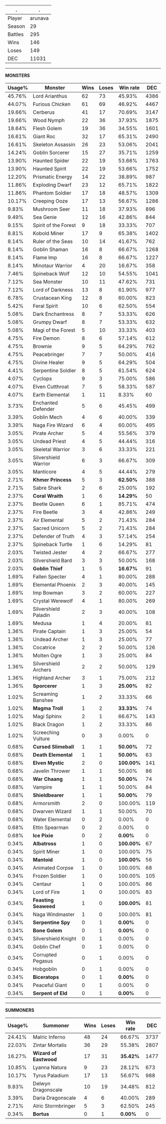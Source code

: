 .|.
|-|-
Player|arunava
Season|29
Battles|295
Wins|146
Loses|149
DEC|11031

---
**MONSTERS**

Usage%|Monster|Wins|Loses|Win rate|DEC|
-|-|-|-|-|-|
45.76%|Lord Arianthus|62|73|45.93%|4386|
44.07%|Furious Chicken|61|69|46.92%|4467|
19.66%|Cerberus|41|17|70.69%|3147|
19.66%|Wood Nymph|22|36|37.93%|1875|
18.64%|Flesh Golem|19|36|34.55%|1601|
16.61%|Giant Roc|32|17|65.31%|2490|
16.61%|Skeleton Assassin|26|23|53.06%|2041|
14.24%|Goblin Sorcerer|15|27|35.71%|1259|
13.90%|Haunted Spider|22|19|53.66%|1763|
13.90%|Haunted Spirit|22|19|53.66%|1752|
12.20%|Prismatic Energy|14|22|38.89%|987|
11.86%|Exploding Dwarf|23|12|65.71%|1822|
11.86%|Phantom Soldier|17|18|48.57%|1309|
10.17%|Creeping Ooze|17|13|56.67%|1286|
9.83%|Mushroom Seer|11|18|37.93%|896|
9.49%|Sea Genie|12|16|42.86%|844|
9.15%|Spirit of the Forest|9|18|33.33%|707|
8.81%|Kobold Miner|17|9|65.38%|1402|
8.14%|Ruler of the Seas|10|14|41.67%|762|
8.14%|Goblin Shaman|16|8|66.67%|1268|
8.14%|Flame Imp|16|8|66.67%|1227|
8.14%|Minotaur Warrior|4|20|16.67%|358|
7.46%|Spineback Wolf|12|10|54.55%|1041|
7.12%|Sea Monster|10|11|47.62%|731|
7.12%|Lord of Darkness|13|8|61.90%|977|
6.78%|Crustacean King|12|8|60.00%|823|
5.42%|Feral Spirit|10|6|62.50%|554|
5.08%|Dark Enchantress|8|7|53.33%|626|
5.08%|Grumpy Dwarf|8|7|53.33%|632|
5.08%|Magi of the Forest|5|10|33.33%|403|
4.75%|Fire Demon|8|6|57.14%|612|
4.75%|Brownie|9|5|64.29%|762|
4.75%|Peacebringer|7|7|50.00%|416|
4.75%|Divine Healer|9|5|64.29%|504|
4.41%|Serpentine Soldier|8|5|61.54%|624|
4.07%|Cyclops|9|3|75.00%|586|
4.07%|Elven Cutthroat|7|5|58.33%|587|
4.07%|Earth Elemental|1|11|8.33%|60|
3.73%|Enchanted Defender|5|6|45.45%|499|
3.39%|Goblin Mech|4|6|40.00%|339|
3.39%|Naga Fire Wizard|6|4|60.00%|495|
3.05%|Pirate Archer|5|4|55.56%|379|
3.05%|Undead Priest|4|5|44.44%|316|
3.05%|Skeletal Warrior|3|6|33.33%|221|
3.05%|Silvershield Warrior|6|3|66.67%|309|
3.05%|Manticore|4|5|44.44%|279|
2.71%|**Khmer Princess**|5|3|**62.50%**|388|
2.71%|Sabre Shark|2|6|25.00%|192|
2.37%|**Coral Wraith**|1|6|**14.29%**|50|
2.37%|Beetle Queen|6|1|85.71%|474|
2.37%|Fire Beetle|3|4|42.86%|249|
2.37%|Air Elemental|5|2|71.43%|284|
2.37%|Sacred Unicorn|5|2|71.43%|284|
2.37%|Defender of Truth|4|3|57.14%|254|
2.37%|Spineback Turtle|1|6|14.29%|81|
2.03%|Twisted Jester|4|2|66.67%|277|
2.03%|Silvershield Bard|3|3|50.00%|168|
2.03%|**Goblin Thief**|1|5|**16.67%**|91|
1.69%|Fallen Specter|4|1|80.00%|288|
1.69%|Elemental Phoenix|2|3|40.00%|145|
1.69%|Imp Bowman|3|2|60.00%|227|
1.69%|Crystal Werewolf|4|1|80.00%|269|
1.69%|Silvershield Paladin|2|3|40.00%|108|
1.69%|Medusa|1|4|20.00%|81|
1.36%|Pirate Captain|1|3|25.00%|54|
1.36%|Undead Archer|1|3|25.00%|77|
1.36%|Cocatrice|2|2|50.00%|126|
1.36%|Molten Ogre|1|3|25.00%|84|
1.36%|Silvershield Archers|2|2|50.00%|129|
1.36%|Highland Archer|3|1|75.00%|212|
1.36%|**Sporcerer**|1|3|**25.00%**|82|
1.02%|Screaming Banshee|1|2|33.33%|66|
1.02%|**Magma Troll**|1|2|**33.33%**|74|
1.02%|Magi Sphinx|2|1|66.67%|143|
1.02%|Black Dragon|1|2|33.33%|86|
1.02%|Screeching Vulture|0|3|0.00%|0|
0.68%|**Cursed Slimeball**|1|1|**50.00%**|72|
0.68%|**Death Elemental**|1|1|**50.00%**|63|
0.68%|**Elven Mystic**|2|0|**100.00%**|141|
0.68%|Javelin Thrower|1|1|50.00%|86|
0.68%|**War Chaang**|1|1|**50.00%**|74|
0.68%|Vampire|1|1|50.00%|84|
0.68%|**Shieldbearer**|1|1|**50.00%**|79|
0.68%|Armorsmith|2|0|100.00%|119|
0.68%|Dwarven Wizard|1|1|50.00%|70|
0.68%|Water Elemental|0|2|0.00%|0|
0.68%|Ettin Spearman|0|2|0.00%|0|
0.68%|**Ice Pixie**|0|2|**0.00%**|0|
0.34%|**Albatross**|1|0|**100.00%**|67|
0.34%|Spirit Miner|1|0|100.00%|75|
0.34%|**Mantoid**|1|0|**100.00%**|56|
0.34%|Animated Corpse|1|0|100.00%|68|
0.34%|Frozen Soldier|1|0|100.00%|105|
0.34%|Centaur|1|0|100.00%|86|
0.34%|Lord of Fire|1|0|100.00%|83|
0.34%|**Feasting Seaweed**|1|0|**100.00%**|81|
0.34%|Naga Windmaster|1|0|100.00%|81|
0.34%|**Serpentine Spy**|0|1|**0.00%**|0|
0.34%|**Bone Golem**|0|1|**0.00%**|0|
0.34%|Silvershield Knight|0|1|0.00%|0|
0.34%|Goblin Chef|0|1|0.00%|0|
0.34%|Corrupted Pegasus|0|1|0.00%|0|
0.34%|Hobgoblin|0|1|0.00%|0|
0.34%|**Biceratops**|0|1|**0.00%**|0|
0.34%|Peaceful Giant|0|1|0.00%|0|
0.34%|**Serpent of Eld**|0|1|**0.00%**|0|

---
**SUMMONERS**

Usage%|Summoner|Wins|Loses|Win rate|DEC|
-|-|-|-|-|-|
24.41%|Malric Inferno|48|24|66.67%|3737|
22.03%|Zintar Mortalis|36|29|55.38%|2807|
16.27%|**Wizard of Eastwood**|17|31|**35.42%**|1477|
10.85%|Lyanna Natura|9|23|28.12%|673|
10.17%|Tyrus Paladium|17|13|56.67%|988|
9.83%|Delwyn Dragonscale|10|19|34.48%|812|
3.39%|Daria Dragonscale|4|6|40.00%|289|
2.71%|Alric Stormbringer|5|3|62.50%|245|
0.34%|**Bortus**|0|1|**0.00%**|0|
